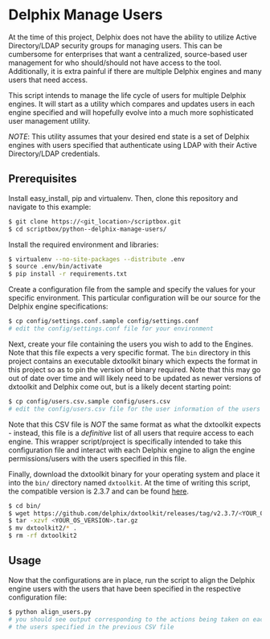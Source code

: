 # Delphix Manage Users

At the time of this project, Delphix does not have the ability to utilize Active Directory/LDAP
security groups for managing users. This can be cumbersome for enterprises that want a
centralized, source-based user management for who should/should not have access to the tool.
Additionally, it is extra painful if there are multiple Delphix engines and many users that
need access.

This script intends to manage the life cycle of users for multiple Delphix engines. It will
start as a utility which compares and updates users in each engine specified and will hopefully
evolve into a much more sophisticated user management utility.

*NOTE*: This utility assumes that your desired end state is a set of Delphix engines with users
specified that authenticate using LDAP with their Active Directory/LDAP credentials.

## Prerequisites

Install easy_install, pip and virtualenv. Then, clone this repository and navigate to this example:

```bash
$ git clone https://<git_location>/scriptbox.git
$ cd scriptbox/python--delphix-manage-users/
```

Install the required environment and libraries:

```bash
$ virtualenv --no-site-packages --distribute .env
$ source .env/bin/activate
$ pip install -r requirements.txt
```

Create a configuration file from the sample and specify the values for your specific environment.
This particular configuration will be our source for the Delphix engine specifications:

```bash
$ cp config/settings.conf.sample config/settings.conf
# edit the config/settings.conf file for your environment
```

Next, create your file containing the users you wish to add to the Engines. Note that this file
expects a very specific format. The `bin` directory in this project contains an executable
dxtoolkit binary which expects the format in this project so as to pin the version of binary
required. Note that this may go out of date over time and will likely need to be updated as
newer versions of dxtoolkit and Delphix come out, but is a likely decent starting point:

```bash
$ cp config/users.csv.sample config/users.csv
# edit the config/users.csv file for the user information of the users you wish to create
```

Note that this CSV file is *NOT* the same format as what the dxtoolkit expects - instead, this
file is a *definitive* list of all users that require access to each engine. This wrapper
script/project is specifically intended to take this configuration file and interact with each
Delphix engine to align the engine permissions/users with the users specified in this file.

Finally, download the dxtoolkit binary for your operating system and place it into the `bin/`
directory named `dxtoolkit`. At the time of writing this script, the compatible version is
2.3.7 and can be found [here](https://github.com/delphix/dxtoolkit/releases/tag/v2.3.7).

```bash
$ cd bin/
$ wget https://github.com/delphix/dxtoolkit/releases/tag/v2.3.7/<YOUR_OS_VERSION>.tar.gz
$ tar -xzvf <YOUR_OS_VERSION>.tar.gz
$ mv dxtoolkit2/* .
$ rm -rf dxtoolkit2
```

## Usage

Now that the configurations are in place, run the script to align the Delphix engine users with
the users that have been specified in the respective configuration file:

```bash
$ python align_users.py
# you should see output corresponding to the actions being taken on each of
# the users specified in the previous CSV file
```
